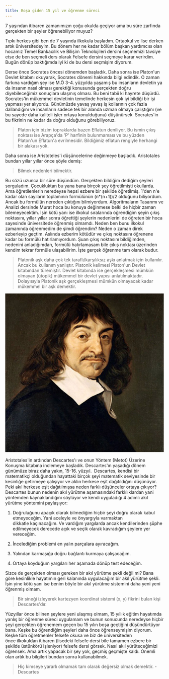 ```yaml
---
title: Boşa giden 15 yıl ve öğrenme süreci
---
```


7 yaşından itibaren zamanımızın çoğu okulda geçiyor ama bu süre zarfında gerçekten bir şeyler öğrenebiliyor muyuz?

Tıpkı herkes gibi ben de 7 yaşında ilkokula başladım. Ortaokul ve lise derken artık üniversitedeyim. Bu dönem her ne kadar bölüm başkan yardımcısı olan hocamız Temel Bankacılık ve Bilişim Teknolojileri dersini seçmemizi tavsiye etse de ben seçmeli ders olarak Felsefe dersini seçmeye karar verirdim. Bugün dönüp baktığımda iyi ki de bu dersi seçmişim diyorum.

Derse önce Socrates öncesi dönemden başladık. Daha sonra ise Platon'un Devlet kitabını okuyarak, Socrates dönemi hakkında bilgi edindik. O zaman farkına vardığım şey ise M.Ö 3-4. yüzyılda yaşamış bu insanların devletin ya da insanın nasıl olması gerektiği konusunda gerçekten doğru diyebileceğimiz sonuçlara ulaşmış olması. Bu beni tabii ki hayrete düşürdü. Socrates'in mükemmel devletinin temelinde herkesin çok iyi bildiği bir işi yapması yer alıyordu. Günümüzde yavaş yavaş iş kollarının çok fazla dallandığını ve insanların sadece tek bir alanda uzman olmaya çalıştığını (ve bu sayede daha kaliteli işler ortaya konulduğunu) düşünürsek  Socrates'in bu fikrinin ne kadar da doğru olduğunu görebiliyoruz.

> Platon için bizim topraklarda bazen Eflatun deniliyor. Bu ismin çıkış noktası ise Arapça'da 'P' harfinin bulunmaması ve bu yüzden Platon'un Eflatun'a evrilmesidir. Bildiğimiz eflatun rengiyle herhangi bir alakası yok.

Daha sonra ise Aristoteles'i düşüncelerine değinmeye başladık. Aristotales bundan yıllar yıllar önce şöyle demiş:

> Bilmek nedenleri bilmektir.

Bu sözü uzunca bir süre düşündüm. Gerçekten bildiğim dediğim şeyleri sorguladım. Çocukluktan bu yana bana birçok şey öğretilmişti okullarda. Ama öğretilenlerin neredeyse hepsi ezbere bir şekilde öğretilmiş. 1'den n'e kadar olan sayıların toplamının formülünün (n*(n+1))/2 olduğunu biliyordum. Ancak bu formülün nereden çıktığını bilmiyordum. Algoritmaların Tasarımı ve Analizi dersinde Murat hoca bu konuya değinmese belki de hiçbir zaman bilemeyecektim. İşin kötü yanı ise ilkokul sıralarında öğrendiğim şeyin çıkış noktasını, yıllar yıllar sonra öğrettiği şeylerin nedenlerini de öğreten bir hoca sayesinde üniversitede öğrenmiş olmamdı. Neden ben bunu ilkokul zamanında öğrenmedim de şimdi öğrendim? Neden o zaman direk ezberleyip geçtim. Aslında ezberim kötüdür ve çıkış noktasını öğrenene kadar bu formülü hatırlamıyordum. Şuan çıkış noktasını bildiğimden, nedenini anladığımdan, formülü hatırlamasam bile çıkış noktası üzerinden kendim tekrar formüle ulaşabilirim. İşte gerçek öğrenme tam olarak budur.

> Platonik aşk daha çok tek taraflı/karşılıksız aşkı anlatmak için kullanılır. Ancak bu kullanım yanlıştır. Platonik kelimesi Platon'un Devlet kitabından türemiştir. Devlet kitabında ise gerçekleşmesi mümkün olmayan (ütopik) mükemmel bir devlet yapısı anlatılmaktadır. Dolayısıyla Platonik aşk gerçekleşmesi mümkün olmayacak kadar mükemmel bir aşk demektir.

![descartes](/uploads/descartes.jpg)

Aristotales'in ardından Descartes'ı ve onun Yöntem (Metot) Üzerine Konuşma kitabına inclemeye başladık. Descartes'ın yaşadığı dönem günümüze biraz daha yakın, 15-16. yüzyıl.  Descartes, kendisi bir matematikçi olduğundan hayattaki birçok şeyi matematik seviyesinde bir kesinliğe getirmeye çalışıyor ve aklın herkese eşit dağıtıldığını düşünüyor. Peki akıl herkese eşit dağıtılmışsa neden farklı düşünceler ortaya çıkıyor? Descartes bunun nedenin akıl yürütme aşamasındaki farklılıklardan yani yöntemden kaynaklandığını söylüyor ve kendi uyguladığı 4 adımlı akıl yürütme yöntemini paylaşıyor:

1. Doğruluğunu apaçık olarak bilmediğim hiçbir şeyi doğru olarak kabul etmeyeceğim. Yani aceleyle ve önyargıyla varmaktan dikkatle kaçınacağım. Ve vardığım yargılarda ancak kendilerinden şüphe edilmeyecek derecede açık ve seçik olarak kavradığım şeylere yer vereceğim.

2. İncelediğim problemi en yalın parçalara ayıracağım.

3. Yalından karmaşığa doğru bağlantı kurmaya çalışacağım.

4. Ortaya koyduğum yargıları her aşamada dönüp test edeceğim.

Sizce de gerçekten olması gereken bir akıl yürütme şekli değil mi? Bana göre kesinlikle hayatımın geri kalanında uygulacağım bir akıl yürütme şekli. İşin yine kötü yanı ise benim böyle bir akıl yürütme sistemini daha yeni yeni öğrenmiş olmam.

> Bir sineği izleyerek kartezyen koordinat sistemi (x, y) fikrini bulan kişi Descartes'dır.

Yüzyıllar önce bilinen şeylere yeni ulaşmış olmam, 15 yıllık eğitim hayatımda yanlış bir öğrenme süreci uygulamam ve bunun sonucunda neredeyse hiçbir şeyi gerçekten öğrenemem geçen bu 15 yılın boşa geçtiğini düşündürtüyor bana. Keşke bu öğrendiğim şeyleri daha önce öğrenseymişim diyorum. Keşke tüm öğretmenler felsefe okusa ve biz de üniversiteden önce ilkokuldan itibaren (lisedeki felsefe dersi bile tamamen ezbere bir şekilde üstünkörü işleniyor) felsefe dersi görsek. Nasıl akıl yürüteceğimizi öğrensek. Ama artık yapacak bir şey yok, geçmiş geçmişte kaldı. Önemli olan artık bu bilgileri bundan sonra kullanabilmek.

> Hiç kimseye yararlı olmamak tam olarak değersiz olmak demektir. - Descartes
